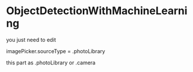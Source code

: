 # ObjectDetectionWithMachineLearning

you just need to edit 

imagePicker.sourceType = .photoLibrary

this part  as .photoLibrary or .camera
